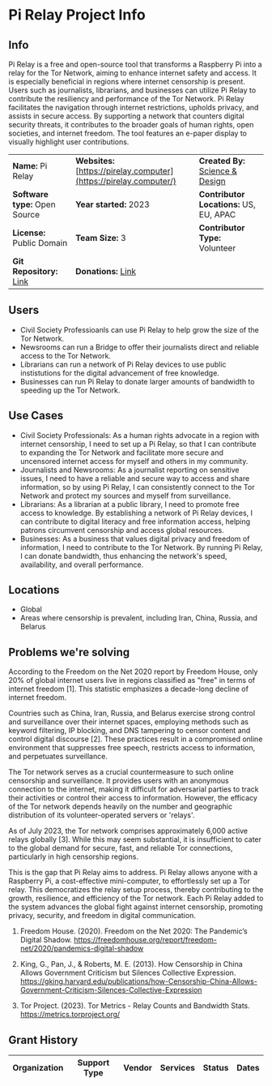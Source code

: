 # **Pi Relay Project Info**

## Info

Pi Relay is a free and open-source tool that transforms a Raspberry Pi into a relay for the Tor Network, aiming to enhance internet safety and access. It is especially beneficial in regions where internet censorship is present. Users such as journalists, librarians, and businesses can utilize Pi Relay to contribute the resiliency and performance of the Tor Network. Pi Relay facilitates the navigation through internet restrictions, upholds privacy, and assists in secure access. By supporting a network that counters digital security threats, it contributes to the broader goals of human rights, open societies, and internet freedom. The tool features an e-paper display to visually highlight user contributions.

|  |  |  |
| --- | --- | --- |
| **Name:** Pi Relay | **Websites:**<br>[https://pirelay.computer](https://pirelay.computer/) | **Created By:** [Science & Design](https://scidsg.org/) |
| **Software type:** Open Source | **Year started:** 2023 | **Contributor Locations:** US, EU, APAC |
| **License:** Public Domain | **Team Size:** 3 | **Contributor Type:** Volunteer |
| **Git Repository:** [Link](https://github.com/scidsg/pi-relay) | **Donations:** [Link](https://opencollective.com/scidsg/contribute/hush-line-support-55786) | 

## Users

- Civil Society Professioanls can use Pi Relay to help grow the size of the Tor Network.
- Newsrooms can run a Bridge to offer their journalists direct and reliable access to the Tor Network.
- Librarians can run a network of Pi Relay devices to use public instistutions for the digital advancement of free knowledge.
- Businesses can run Pi Relay to donate larger amounts of bandwidth to speeding up the Tor Network.

## Use Cases

- Civil Society Professionals: As a human rights advocate in a region with internet censorship, I need to set up a Pi Relay, so that I can contribute to expanding the Tor Network and facilitate more secure and uncensored internet access for myself and others in my community.
- Journalists and Newsrooms: As a journalist reporting on sensitive issues, I need to have a reliable and secure way to access and share information, so by using Pi Relay, I can consistently connect to the Tor Network and protect my sources and myself from surveillance.
- Librarians: As a librarian at a public library, I need to promote free access to knowledge. By establishing a network of Pi Relay devices, I can contribute to digital literacy and free information access, helping patrons circumvent censorship and access global resources.
- Businesses: As a business that values digital privacy and freedom of information, I need to contribute to the Tor Network. By running Pi Relay, I can donate bandwidth, thus enhancing the network's speed, availability, and overall performance.

## Locations

- Global
- Areas where censorship is prevalent, including Iran, China, Russia, and Belarus

## **Problems we're solving**

According to the Freedom on the Net 2020 report by Freedom House, only 20% of global internet users live in regions classified as "free" in terms of internet freedom [1]. This statistic emphasizes a decade-long decline of internet freedom.

Countries such as China, Iran, Russia, and Belarus exercise strong control and surveillance over their internet spaces, employing methods such as keyword filtering, IP blocking, and DNS tampering to censor content and control digital discourse [2]. These practices result in a compromised online environment that suppresses free speech, restricts access to information, and perpetuates surveillance.

The Tor network serves as a crucial countermeasure to such online censorship and surveillance. It provides users with an anonymous connection to the internet, making it difficult for adversarial parties to track their activities or control their access to information. However, the efficacy of the Tor network depends heavily on the number and geographic distribution of its volunteer-operated servers or 'relays'.

As of July 2023, the Tor network comprises approximately 6,000 active relays globally [3]. While this may seem substantial, it is insufficient to cater to the global demand for secure, fast, and reliable Tor connections, particularly in high censorship regions.

This is the gap that Pi Relay aims to address. Pi Relay allows anyone with a Raspberry Pi, a cost-effective mini-computer, to effortlessly set up a Tor relay. This democratizes the relay setup process, thereby contributing to the growth, resilience, and efficiency of the Tor network. Each Pi Relay added to the system advances the global fight against internet censorship, promoting privacy, security, and freedom in digital communication.

1. Freedom House. (2020). Freedom on the Net 2020: The Pandemic’s Digital Shadow. https://freedomhouse.org/report/freedom-net/2020/pandemics-digital-shadow 

2. King, G., Pan, J., & Roberts, M. E. (2013). How Censorship in China Allows Government Criticism but Silences Collective Expression. https://gking.harvard.edu/publications/how-Censorship-China-Allows-Government-Criticism-Silences-Collective-Expression

3. Tor Project. (2023). Tor Metrics - Relay Counts and Bandwidth Stats. https://metrics.torproject.org/ 

## Grant History

| **Organization** | **Support Type** | **Vendor** | **Services** | **Status** | **Dates** |
| --- | --- | --- | --- | --- | --- |

